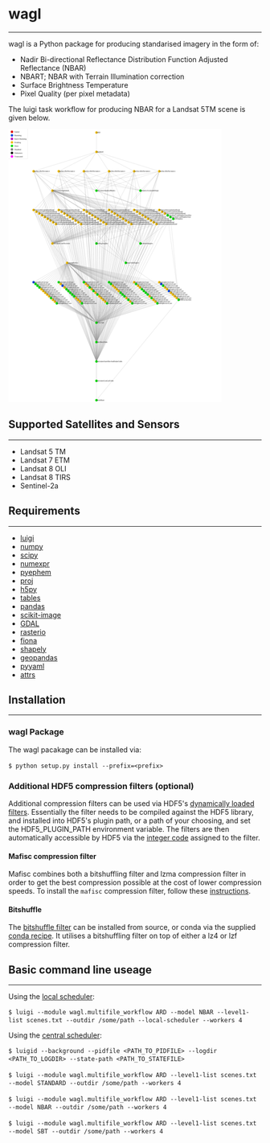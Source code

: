 # wagl
------


wagl is a Python package for producing standarised imagery in the form of:

* Nadir Bi-directional Reflectance Distribution Function Adjusted Reflectance (NBAR)
* NBART; NBAR with Terrain Illumination correction
* Surface Brightness Temperature
* Pixel Quality (per pixel metadata)

The luigi task workflow for producing NBAR for a Landsat 5TM scene is given below.

![](docs/source/diagrams/luigi-task-visualiser-reduced.png)

## Supported Satellites and Sensors
-----------------------------------
* Landsat 5 TM
* Landsat 7 ETM
* Landsat 8 OLI
* Landsat 8 TIRS
* Sentinel-2a

## Requirements
---------------
* [luigi](https://github.com/spotify/luigi)
* [numpy](https://github.com/numpy/numpy)
* [scipy](https://github.com/scipy/scipy)
* [numexpr](https://github.com/pydata/numexpr)
* [pyephem](http://rhodesmill.org/pyephem/)
* [proj](https://github.com/OSGeo/proj.4)
* [h5py](https://github.com/h5py/h5py)
* [tables](https://github.com/PyTables/PyTables)
* [pandas](https://github.com/pandas-dev/pandas)
* [scikit-image](https://github.com/scikit-image/scikit-image)
* [GDAL](https://github.com/OSGeo/gdal)
* [rasterio](https://github.com/mapbox/rasterio)
* [fiona](https://github.com/Toblerity/Fiona)
* [shapely](https://github.com/Toblerity/Shapely)
* [geopandas](https://github.com/geopandas/geopandas)
* [pyyaml](https://github.com/yaml/pyyaml)
* [attrs](https://github.com/python-attrs/attrs)

## Installation
---------------

### wagl Package
The wagl pacakage can be installed via:

`$ python setup.py install --prefix=<prefix>`

### Additional HDF5 compression filters (optional)
Additional compression filters can be used via HDF5's
[dynamically loaded filters](https://support.hdfgroup.org/HDF5/doc/Advanced/DynamicallyLoadedFilters/HDF5DynamicallyLoadedFilters.pdf).
Essentially the filter needs to be compiled against the HDF5 library, and
installed into HDF5's plugin path, or a path of your choosing, and set the
HDF5_PLUGIN_PATH environment variable. The filters are then automatically
accessible by HDF5 via the [integer code](https://support.hdfgroup.org/services/contributions.html)
assigned to the filter.

#### Mafisc compression filter
Mafisc combines both a bitshuffling filter and lzma compression filter in order
to get the best compression possible at the cost of lower compression speeds.
To install the `mafisc` compression filter, follow these [instructions](https://wr.informatik.uni-hamburg.de/research/projects/icomex/mafisc).

#### Bitshuffle
The [bitshuffle filter](https://github.com/kiyo-masui/bitshuffle) can be installed
from source, or conda via the supplied [conda recipe](https://github.com/kiyo-masui/bitshuffle/tree/master/conda-recipe).
It utilises a bitshuffling filter on top of either a lz4 or lzf compression filter.

## Basic command line useage
--------------------------
Using the [local scheduler](http://luigi.readthedocs.io/en/stable/command_line.html):

    $ luigi --module wagl.multifile_workflow ARD --model NBAR --level1-list scenes.txt --outdir /some/path --local-scheduler --workers 4

Using the [central scheduler](http://luigi.readthedocs.io/en/stable/central_scheduler.html):

    $ luigid --background --pidfile <PATH_TO_PIDFILE> --logdir <PATH_TO_LOGDIR> --state-path <PATH_TO_STATEFILE>

    $ luigi --module wagl.multifile_workflow ARD --level1-list scenes.txt --model STANDARD --outdir /some/path --workers 4

    $ luigi --module wagl.multifile_workflow ARD --level1-list scenes.txt --model NBAR --outdir /some/path --workers 4

    $ luigi --module wagl.multifile_workflow ARD --level1-list scenes.txt --model SBT --outdir /some/path --workers 4
